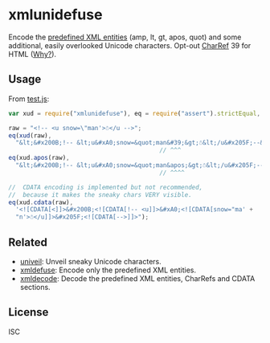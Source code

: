﻿
xmlunidefuse
============
Encode the [predefined XML entities][xml-predent] (amp, lt, gt, apos, quot)
and some additional, easily overlooked Unicode characters.
Opt-out [CharRef][xml-charref] 39 for HTML ([Why?][why-opt-out]).

Usage
-----
From [test.js](test.js):
```javascript
var xud = require("xmlunidefuse"), eq = require("assert").strictEqual, raw;

raw = "<​!-- <u snow=\"man'>☃</u -->";
eq(xud(raw),
  "&lt;&#x200B;!-- &lt;u&#xA0;snow=&quot;man&#39;&gt;☃&lt;/u&#x205F;--&gt;");
                                          // ^^^
eq(xud.apos(raw),
  "&lt;&#x200B;!-- &lt;u&#xA0;snow=&quot;man&apos;&gt;☃&lt;/u&#x205F;--&gt;");
                                          // ^^^^

//  CDATA encoding is implemented but not recommended,
//  because it makes the sneaky chars VERY visible.
eq(xud.cdata(raw),
  '<![CDATA[<]]>&#x200B;<![CDATA[!-- <u]]>&#xA0;<![CDATA[snow="ma' +
  "n'>☃</u]]>&#x205F;<![CDATA[-->]]>");
```




Related
-------
  * [univeil](https://www.npmjs.com/package/univeil):
    Unveil sneaky Unicode characters.
  * [xmldefuse](https://www.npmjs.com/package/xmldefuse):
    Encode only the predefined XML entities.
  * [xmldecode](https://www.npmjs.com/package/xmldecode):
    Decode the predefined XML entities, CharRefs and CDATA sections.


  [why-opt-out]: https://www.npmjs.com/package/xmldefuse#why-is-apos-opt-in
  [xml-charref]: https://www.w3.org/TR/REC-xml/#NT-CharRef
  [xml-predent]: https://www.w3.org/TR/REC-xml/#sec-predefined-ent


License
-------
ISC
